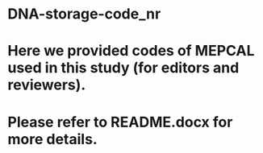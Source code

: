 # DNA-storage-code_nr
# Here we provided codes of MEPCAL used in this study (for editors and reviewers).
# Please refer to README.docx for more details.

